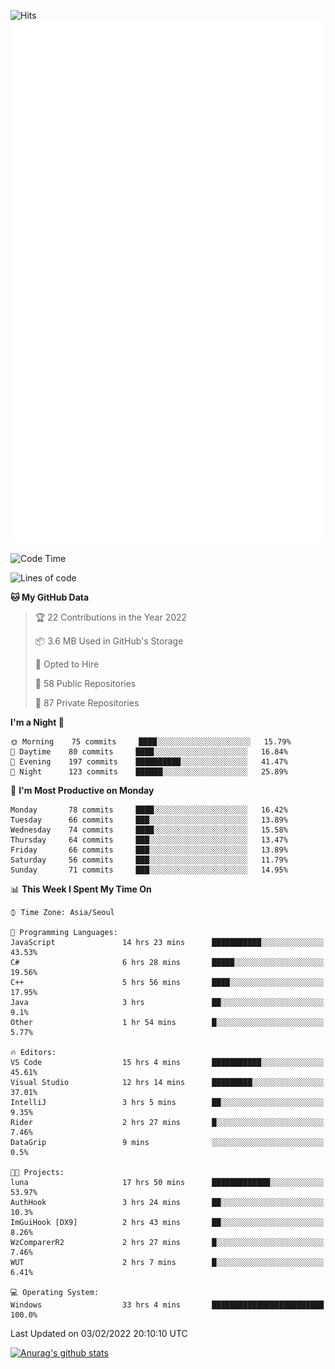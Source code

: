 ![Hits](https://hits.seeyoufarm.com/api/count/incr/badge.svg?url=https%3A%2F%2Fgithub.com%2Fkokose1234&count_bg=%2379C83D&title_bg=%23555555&icon=apple.svg&icon_color=%23E7E7E7&title=hits&edge_flat=false)
<br/>
![Metrics](https://github.com/kokose1234/kokose1234/blob/main/github-metrics.svg)

<!--START_SECTION:waka-->
![Code Time](http://img.shields.io/badge/Code%20Time-435%20hrs%2052%20mins-blue)

![Lines of code](https://img.shields.io/badge/From%20Hello%20World%20I%27ve%20Written-8%20Million%20lines%20of%20code-blue)

**🐱 My GitHub Data** 

> 🏆 22 Contributions in the Year 2022
 > 
> 📦 3.6 MB Used in GitHub's Storage 
 > 
> 💼 Opted to Hire
 > 
> 📜 58 Public Repositories 
 > 
> 🔑 87 Private Repositories  
 > 
**I'm a Night 🦉** 

```text
🌞 Morning    75 commits     ████░░░░░░░░░░░░░░░░░░░░░   15.79% 
🌆 Daytime    80 commits     ████░░░░░░░░░░░░░░░░░░░░░   16.84% 
🌃 Evening    197 commits    ██████████░░░░░░░░░░░░░░░   41.47% 
🌙 Night      123 commits    ██████░░░░░░░░░░░░░░░░░░░   25.89%

```
📅 **I'm Most Productive on Monday** 

```text
Monday       78 commits     ████░░░░░░░░░░░░░░░░░░░░░   16.42% 
Tuesday      66 commits     ███░░░░░░░░░░░░░░░░░░░░░░   13.89% 
Wednesday    74 commits     ████░░░░░░░░░░░░░░░░░░░░░   15.58% 
Thursday     64 commits     ███░░░░░░░░░░░░░░░░░░░░░░   13.47% 
Friday       66 commits     ███░░░░░░░░░░░░░░░░░░░░░░   13.89% 
Saturday     56 commits     ███░░░░░░░░░░░░░░░░░░░░░░   11.79% 
Sunday       71 commits     ███░░░░░░░░░░░░░░░░░░░░░░   14.95%

```


📊 **This Week I Spent My Time On** 

```text
⌚︎ Time Zone: Asia/Seoul

💬 Programming Languages: 
JavaScript               14 hrs 23 mins      ███████████░░░░░░░░░░░░░░   43.53% 
C#                       6 hrs 28 mins       █████░░░░░░░░░░░░░░░░░░░░   19.56% 
C++                      5 hrs 56 mins       ████░░░░░░░░░░░░░░░░░░░░░   17.95% 
Java                     3 hrs               ██░░░░░░░░░░░░░░░░░░░░░░░   9.1% 
Other                    1 hr 54 mins        █░░░░░░░░░░░░░░░░░░░░░░░░   5.77%

🔥 Editors: 
VS Code                  15 hrs 4 mins       ███████████░░░░░░░░░░░░░░   45.61% 
Visual Studio            12 hrs 14 mins      █████████░░░░░░░░░░░░░░░░   37.01% 
IntelliJ                 3 hrs 5 mins        ██░░░░░░░░░░░░░░░░░░░░░░░   9.35% 
Rider                    2 hrs 27 mins       █░░░░░░░░░░░░░░░░░░░░░░░░   7.46% 
DataGrip                 9 mins              ░░░░░░░░░░░░░░░░░░░░░░░░░   0.5%

🐱‍💻 Projects: 
luna                     17 hrs 50 mins      █████████████░░░░░░░░░░░░   53.97% 
AuthHook                 3 hrs 24 mins       ██░░░░░░░░░░░░░░░░░░░░░░░   10.3% 
ImGuiHook [DX9]          2 hrs 43 mins       ██░░░░░░░░░░░░░░░░░░░░░░░   8.26% 
WzComparerR2             2 hrs 27 mins       █░░░░░░░░░░░░░░░░░░░░░░░░   7.46% 
WUT                      2 hrs 7 mins        █░░░░░░░░░░░░░░░░░░░░░░░░   6.41%

💻 Operating System: 
Windows                  33 hrs 4 mins       █████████████████████████   100.0%

```


 Last Updated on 03/02/2022 20:10:10 UTC
<!--END_SECTION:waka-->

[![Anurag's github stats](https://github-readme-stats.vercel.app/api?username=kokose1234&theme=dracula)](https://github.com/anuraghazra/github-readme-stats)



	
